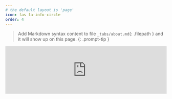 ```yaml
---
# the default layout is 'page'
icon: fas fa-info-circle
order: 4
---
```


> Add Markdown syntax content to file `_tabs/about.md`{: .filepath } and it will show up on this page.
{: .prompt-tip }


<iframe src="https://tryhackme.com/api/v2/badges/public-profile?userPublicId=598888" style='border:none; width: 100%; '></iframe>
